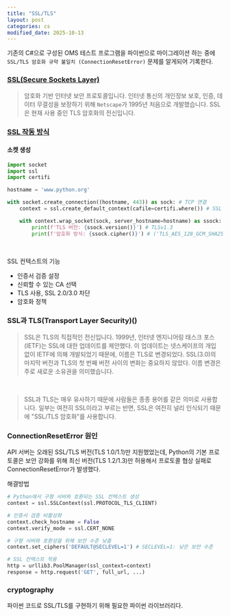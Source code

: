 ```yaml
---
title: "SSL/TLS"
layout: post
categories: cs
modified_date: 2025-10-13
--- 
```


기존의 C#으로 구성된 OMS 테스트 프로그램을 파이썬으로 마이그레이션 하는 중에
`SSL/TLS 암호화 규약 불일치 (ConnectionResetError)` 문제를 알게되어 기록한다.

### [SSL(Secure Sockets Layer)](https://www.cloudflare.com/ko-kr/learning/ssl/what-is-ssl/)

> 암호화 기반 인터넷 보안 프로토콜입니다. 인터넷 통신의 개인정보 보호, 인증, 데이터 무결성을 보장하기 위해 `Netscape`가 1995년 처음으로 개발했습니다. SSL은 현재 사용 중인 TLS 암호화의 전신입니다.


### [SSL 작동 방식](https://docs.python.org/3/library/ssl.html#module-ssl)

#### 소켓 생성
```python
import socket
import ssl
import certifi

hostname = 'www.python.org'

with socket.create_connection((hostname, 443)) as sock: # TCP 연결
    context = ssl.create_default_context(cafile=certifi.where()) # SSL 컨텍스트 생성

    with context.wrap_socket(sock, server_hostname=hostname) as ssock: # SSL 핸드셰이크
        print(f'TLS 버전: {ssock.version()}') # TLSv1.3
        print(f'암호화 방식: {ssock.cipher()}') # ('TLS_AES_128_GCM_SHA256', 'TLSv1.3', 128)
```

<br>

SSL 컨텍스트의 기능
- 인증서 검증 설정
- 신뢰할 수 있는 CA 선택
- TLS 사용, SSL 2.0/3.0 차단
- 암호화 정책

### SSL과 TLS(Transport Layer Security)()
> SSL은 TLS의 직접적인 전신입니다. 1999년, 인터넷 엔지니어링 태스크 포스(IETF)는 SSL에 대한 업데이트를 제안했다. 이 업데이트는 넷스케이프의 개입 없이 IETF에 의해 개발되었기 때문에, 이름은 TLS로 변경되었다. SSL(3.0)의 마지막 버전과 TLS의 첫 번째 버전 사이의 변화는 중요하지 않았다. 이름 변경은 주로 새로운 소유권을 의미했습니다.

<br>

> SSL과 TLS는 매우 유사하기 때문에 사람들은 종종 용어를 같은 의미로 사용합니다. 일부는 여전히 SSL이라고 부르는 반면, SSL은 여전히 널리 인식되기 때문에 "SSL/TLS 암호화"를 사용합니다.


### ConnectionResetError 원인
API 서버는 오래된 SSL/TLS 버전(TLS 1.0/1.1)만 지원했었는데,
Python의 기본 프로토콜은 보안 강화를 위해 최신 버전(TLS 1.2/1.3)만 허용해서
프로토콜 협상 실패로 ConnectionResetError가 발생했다.

해결방법
```python
# Python에서 구형 서버와 호환되는 SSL 컨텍스트 생성
context = ssl.SSLContext(ssl.PROTOCOL_TLS_CLIENT)

# 인증서 검증 비활성화
context.check_hostname = False
context.verify_mode = ssl.CERT_NONE

# 구형 서버와 호환성을 위해 보안 수준 낮춤
context.set_ciphers('DEFAULT@SECLEVEL=1') # SECLEVEL=1: 낮은 보안 수준

# SSL 컨텍스트 적용
http = urllib3.PoolManager(ssl_context=context)
response = http.request('GET', full_url, ...)
```

### cryptography
파이썬 코드로 SSL/TLS를 구현하기 위해 필요한 파이썬 라이브러리다.